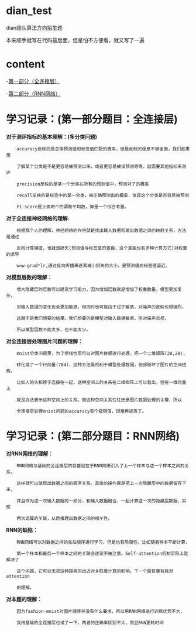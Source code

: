 # dian_test
dian团队算法方向招生题

本来顺手就写在代码最后面，但是怕不方便看，就又写了一遍
# content
-[第一部分（全连接层）](#学习记录：(第一部分题目：全连接层))

-[第二部分（RNN网络）](#学习记录：(第二部分题目：RNN网络))
# 学习记录：(第一部分题目：全连接层)

   **对于测评指标的基本理解：(多分类问题)**
    
        accuracy反映的是总体预测值和标签值匹配的概率，但是反映的信息不够全面，我们如果想
        
        了解某个分类是不是更容易被预测出来，或者更容易被误预测等等，就需要其他指标来测评
        
        precision反映的是某一个分类在所有的预测值中，预测对了的概率
        
        recall反映的是标签中的某一分类，被正确预测出的概率，体现这个分类是否容易被预测
        
        F1-score是上面两个的调和平均数，算是一个综合考量。

  

        
  **对于全连接神经网络的理解:**
    
        根据我个人的理解，神经网络的作用就是找出输入数据和输出数据之间的映射关系，方法是通过
        
        反向计算梯度，也就是损失(预测值与标签值的差距，这个差距也有多种计算方式)对权重的求导
        
        w=w-grad*lr,通过反向传播来逐渐减小损失的大小，是预测值向标签值逼近。
        
  **对模型层数的理解：**
    
        增大隐藏层的层数可以提高学习能力。因为增加层数就是增加了权重数量，模型更加复杂，
        
        对输入数据的变化也会更加敏感，但同时也可能由于过于敏感，对噪声的反映也很强烈，
        
        这就不是我们想要的结果。我们想要的是模型对输入数据敏感，但对噪声忽视，
        
        所以模型层数不能太多，也不能太少。
        
  **对全连接层处理图片问题的理解：**
    
        mnist分类问题里，为了使线性层可以对图片数据进行处理，把一个二维矩阵(28,28),
        
        转化成了一个行向量(784)，这种方法虽然利于模型处理数据，但却破坏了图片的空间结构，
        
        比如人的头和脖子连接在一起，这种空间上的关系在二维矩阵上可以看出，但在一维向量上
        
        就没办法表示这种空间上的关系。而这种空间关系往往还是图片数据处理的关键，所以
        
        全连接层处理mnist问题的accuracy有个极限值，很难再提高了。

# 学习记录：(第二部分题目：RNN网络)

  **对RNN网络的理解：**
    
        RNN网络与基础的全连接层的巨鳖就在于RNN网络引入了上一个样本与这一个样本之间的关系，
        
        这样就可以体现出数据之间的顺序关系。具体的操作就是把上一次隐藏层中的数据留存下来，
        
        并且作为这一次输入数据的一部分，和输入数据融合，一起计算这一次的隐藏层数据，实现
        
        两次运算的关联，从而推理出数据之间的相关性。
        
  **RNN的缺陷：**
    
        RNN网络可以对数据之间的先后顺序进行学习，但是也有局限性，比如随着样本不断计算，
        
        第一个样本和最后一个样本之间的关联会逐渐不被注意。Self-attention机制实际上就解决了
        
        这个问题，它可以无视这种距离的远近对关联度计算的影响。下一个题目里有我对attention
        
        的理解。
        
  **对本题的理解：**
    
        因为fashion-mnist对图片顺序并没有什么要求，所以用RNN网络进行训练优势不大，
        
        我用基础的全连接层也试了一下，两者的正确率区别不大，而且RNN更耗时间






